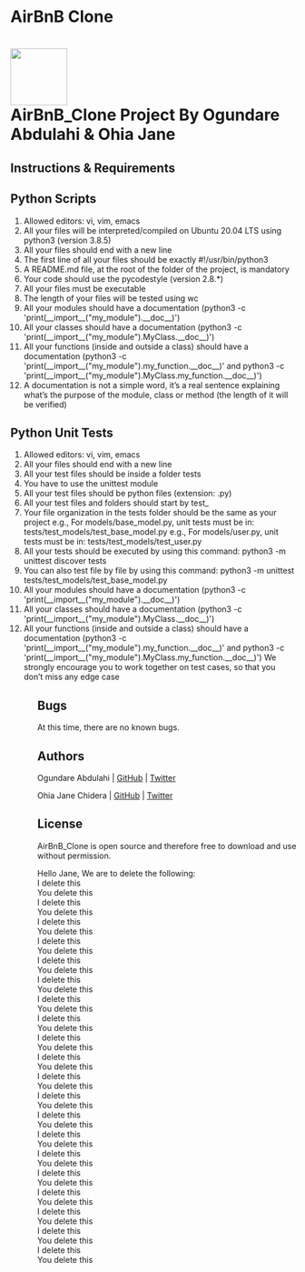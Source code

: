 # AirBnB Clone

# <a href="url"><img src="https://news.airbnb.com/wp-content/uploads/sites/4/2017/01/airbnb_vertical_lockup_web.png" align="middle" width="100" height="100"></a> <br> AirBnB_Clone Project By Ogundare Abdulahi & Ohia Jane

## Instructions & Requirements
## Python Scripts
<ol>
<li>Allowed editors: vi, vim, emacs</ul>
<li>All your files will be interpreted/compiled on Ubuntu 20.04 LTS using python3 (version 3.8.5)</ul>
<li>All your files should end with a new line</ul>
<li>The first line of all your files should be exactly #!/usr/bin/python3</ul>
<li>A README.md file, at the root of the folder of the project, is mandatory</ul>
<li>Your code should use the pycodestyle (version 2.8.*)</ul>
<li>All your files must be executable</ul>
<li>The length of your files will be tested using wc</ul>
<li>All your modules should have a documentation (python3 -c 'print(__import__("my_module").__doc__)')</ul>
<li>All your classes should have a documentation (python3 -c 'print(__import__("my_module").MyClass.__doc__)')</ul>
<li>All your functions (inside and outside a class) should have a documentation (python3 -c 'print(__import__("my_module").my_function.__doc__)' and python3 -c 'print(__import__("my_module").MyClass.my_function.__doc__)')</ul>
<li>A documentation is not a simple word, it’s a real sentence explaining what’s the purpose of the module, class or method (the length of it will be verified)</ul></ol>

<h2>Python Unit Tests</h2>
<ol>
<li>Allowed editors: vi, vim, emacs</ul>
<li>All your files should end with a new line</ul>
<li>All your test files should be inside a folder tests</ul>
<li>You have to use the unittest module</ul>
<li>All your test files should be python files (extension: .py)</ul>
<li>All your test files and folders should start by test_</ul>
<li>Your file organization in the tests folder should be the same as your project</ul>
e.g., For models/base_model.py, unit tests must be in: tests/test_models/test_base_model.py
e.g., For models/user.py, unit tests must be in: tests/test_models/test_user.py
<li>All your tests should be executed by using this command: python3 -m unittest discover tests</ul>
<li>You can also test file by file by using this command: python3 -m unittest tests/test_models/test_base_model.py</ul>
<li>All your modules should have a documentation (python3 -c 'print(__import__("my_module").__doc__)')</ul>
<li>All your classes should have a documentation (python3 -c 'print(__import__("my_module").MyClass.__doc__)')</ul>
<li>All your functions (inside and outside a class) should have a documentation (python3 -c 'print(__import__("my_module").my_function.__doc__)' and python3 -c 'print(__import__("my_module").MyClass.my_function.__doc__)')
We strongly encourage you to work together on test cases, so that you don’t miss any edge case</ul><ol>


## Bugs
At this time, there are no known bugs.

## Authors
Ogundare Abdulahi | [GitHub](https://github.com/obapythonaire) | [Twitter](https://twitter.com/abdulahi_001)

Ohia Jane Chidera | [GitHub](https://github.com/OhiaJanny) | [Twitter](https://twitter.com/Ohiajane)

## License
AirBnB_Clone is open source and therefore free to download and use without permission.


Hello Jane, We are to delete the following:<br>
I delete this<br>
You delete this<br>
I delete this<br>
You delete this<br>
I delete this<br>
You delete this<br>
I delete this<br>
You delete this<br>
I delete this<br>
You delete this<br>
I delete this<br>
You delete this<br>
I delete this<br>
You delete this<br>
I delete this<br>
You delete this<br>
I delete this<br>
You delete this<br>
I delete this<br>
You delete this<br>
I delete this<br>
You delete this<br>
I delete this<br>
You delete this<br>
I delete this<br>
You delete this<br>
I delete this<br>
You delete this<br>
I delete this<br>
You delete this<br>
I delete this<br>
You delete this<br>
I delete this<br>
You delete this<br>
I delete this<br>
You delete this<br>
I delete this<br>
You delete this<br>
I delete this<br>
You delete this<br>
